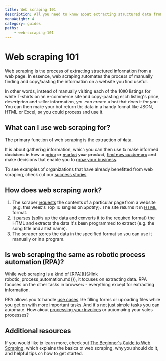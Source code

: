 ```yaml
---
title: Web scraping 101
description: All you need to know about extracting structured data from web pages, the protections websites employ to prevent it, and how to bypass them.
menuWeight: 4
category: guides
paths:
    - web-scraping-101
---
```


# [](#web-scraping-101) Web scraping 101

Web scraping is the process of extracting structured information from a web page. In essence, web scraping automates the process of manually finding and copy/pasting the information on a website you find useful.

In other words, instead of manually visiting each of the 1000 listings for white T-shirts on an e-commerce site and copy-pasting each listing's price, description and seller information, you can create a bot that does it for you. You can then make your bot return the data in a handy format like JSON, HTML or Excel, so you could process and use it.

## [](#what-can-i-use-web-scraping-for) What can I use web scraping for?

The primary function of web scraping is the extraction of data.

It is about gathering information, which you can then use to make informed decisions in how to [price](https://apify.com/use-cases/price-comparison) or [market](https://apify.com/use-cases/market-research) your product, [find new customers](https://apify.com/use-cases/lead-generation) and make decisions that enable you to [grow your business](https://apify.com/use-cases).

To see examples of organizations that have already benefitted from web scraping, check out our [success stories](https://apify.com/success-stories).

## [](#how-does-web-scraping-work) How does web scraping work?

1. The scraper [requests](https://www.codecademy.com/articles/http-requests) the contents of a particular page from a website (e.g. this week's Top 10 singles on Spotify). The site returns it in [HTML](https://en.wikipedia.org/wiki/HTML) format.
2. It [parses](https://en.wikipedia.org/wiki/Parsing) (splits up the data and converts it to the required format) the HTML and extracts the data it's been programmed to extract (e.g. the song title and artist name).
3. The scraper stores the data in the specified format so you can use it manually or in a program.

## [](#is-web-scraping-the-same-as-robotic-process-automation-rpa) Is web scraping the same as robotic process automation (RPA)?

While web scraping is a kind of [RPA]({{@link robotic_process_automation.md}}), it focuses on extracting data. RPA focuses on the other tasks in browsers - everything except for extracting information.

RPA allows you to handle [use cases](https://apify.com/use-cases/rpa) like filling forms or uploading files while you get on with more important tasks. And it's not just simple tasks you can automate. How about [processing your invoices](https://apify.com/katerinahronik/toggl-invoice-download) or automating your sales processes?

## [](#additional-resources) Additional resources

If you would like to learn more, check out [The Beginner's Guide to Web Scraping](https://apify.com/web-scraping), which explains the basics of web scraping, why you should do it, and helpful tips on how to get started.
